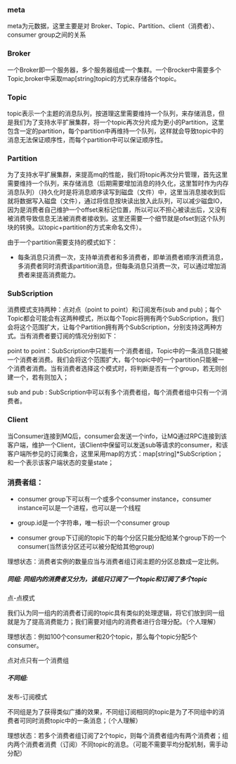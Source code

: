 ### meta
meta为元数据，这里主要是对 Broker、Topic、Partition、client（消费者）、consumer group之间的关系

### Broker
一个Broker即一个服务器，多个服务器组成一个集群。一个Brocker中需要多个Topic,broker中采取map[string]topic的方式来存储各个topic。

### Topic
topic表示一个主题的消息队列，按道理这里需要维持一个队列，来存储消息，但是我们为了支持水平扩展集群，将一个topic再次分片成为更小的Partition，这里包含一定的partition，每个partition中再维持一个队列，这样就会导致topic中的消息无法保证顺序性，而每个partition中可以保证顺序性。

### Partition
为了支持水平扩展集群，来提高mq的性能，我们将topic再次分片管理，首先这里需要维持一个队列，来存储消息（后期需要增加消息的持久化，这里暂时作为内存消息队列）（持久化时是将消息顺序读写到磁盘（文件）中，这里当消息接收到后就将数据写入磁盘（文件），通过将信息按块读出放入此队列，可以减少磁盘IO，因为是消费者自己维护一个offset来标记位置，所以可以不担心被读出后，又没有被消费导致信息无法被消费者接收到。这里还需要一个细节就是ofset到这个队列块的转换。以topic+partition的方式来命名文件）。

由于一个partition需要支持的模式如下：

* 每条消息只消费一次，支持单消费者和多消费者，即单消费者顺序消费消息，多消费者同时消费该partition消息，但每条消息只消费一次，可以通过增加消费者来提高消费能力。

### SubScription

消费模式支持两种：点对点（point to point）和订阅发布(sub and pub)；每个Topic都会可能会有这两种模式，所以每个Topic将拥有两个SubScription，我们会将这个范围扩大，让每个Partition拥有两个SubScription，分别支持这两种方式。当有消费者要订阅的情况分别如下：

point to point：SubScription中只能有一个消费者组，Topic中的一条消息只能被一个消费者消费。我们会将这个范围扩大，每个topic中的一个partition只能被一个消费者消费。当有消费者选择这个模式时，将判断是否有一个group，若无则创建一个，若有则加入；

sub and pub : SubScription中可以有多个消费者组，每个消费者组中只有一个消费者。

### Client

当Consumer连接到MQ后，consumer会发送一个info，让MQ通过RPC连接到该客户端，维护一个Client，该Client中保留可以发送sub等请求的consumer，和该客户端所参见的订阅集合，这里采用map的方式：map[string]*SubScription；和一个表示该客户端状态的变量state；

### 消费者组：
* consumer group下可以有一个或多个consumer instance，consumer instance可以是一个进程，也可以是一个线程

* group.id是一个字符串，唯一标识一个consumer group

* consumer group下订阅的topic下的每个分区只能分配给某个group下的一个consumer(当然该分区还可以被分配给其他group)

理想状态：消费者实例的数量应当与消费者组订阅主题的分区总数成一定比例。

##### 同组: 同组内的消费者又分为，该组只订阅了一个topic和订阅了多个topic

点-点模式

我们认为同一组内的消费者订阅的topic具有类似的处理逻辑，将它们放到同一组就是为了提高消费能力；我们需要对组内的消费者进行合理分配。（个人理解）

理想状态：例如100个consumer和20个topic，那么每个topic分配5个consumer。

点对点只有一个消费组

##### 不同组: 

发布-订阅模式

不同组是为了获得类似广播的效果，不同组订阅相同的topic是为了不同组中的消费者可同时消费topic中的一条消息；（个人理解）

理想状态：若多个消费者组订阅了2个topic，则每个消费者组内有两个消费者；组内两个消费者消费（订阅）不同topic的消息。（可能不需要平均分配机制，需手动分配）